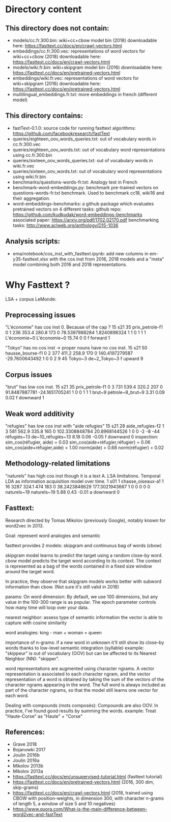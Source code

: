 # Directory content
## This directory does not contain:
* models/cc.fr.300.bin: wiki+cc+cbow model bin (2018)
downloadable here: https://fasttext.cc/docs/en/crawl-vectors.html
* embeddings/cc.fr.300.vec: representations of word vectors for wiki+cc+cbow (2018)
downloadable here: https://fasttext.cc/docs/en/crawl-vectors.html
* models/wiki.fr.bin: wiki+skipgram model bin (2016)
downloadable here: https://fasttext.cc/docs/en/pretrained-vectors.html
* embeddings/wiki.fr.vec: representations of word vectors for wiki+skipgram (2016)
downloadable here: https://fasttext.cc/docs/en/pretrained-vectors.html
* multilingual_embeddings.fr.txt: more embeddings in french (different model)

## This directory contains:

* fastText-0.1.0: source code for running fasttext algorithms:
https://github.com/facebookresearch/fastText
* queries/eighteen_oov_words_queries.txt: out of vocabulary words in cc.fr.300.vec
* queries/eighteen_oov_words.txt: out of vocabulary word representations using cc.fr.300.bin
* queries/sixteen_oov_words_queries.txt: out of vocabulary words in wiki.fr.vec
* queries/sixteen_oov_words.txt: out of vocabulary word representations using wiki.fr.bin
* benchmarks/questions-words-fr.txt: Analogy test in French
* benchmark-word-embeddings.py: benchmark pre-trained vectors on
questions-words-fr.txt benchmark. Used to benchmark cc18, wiki16 and their
aggregation.
* word-embeddings-benchmarks: a github package which evaluates pretrained vectors on 4 different tasks:
github repo: https://github.com/kudkudak/word-embeddings-benchmarks
associated paper: https://arxiv.org/pdf/1702.02170.pdf
benchmarking tasks: http://www.aclweb.org/anthology/D15-1036

## Analysis scripts:
* ema/notebook/cos_inst_with_fasttext.ipynb: add new columns in em-y35-fasttext.xlsx
with the cos inst from 2016, 2018 models and a "meta" model combining both 2016 and 2018 representations.

# Why Fasttext ?

LSA + corpus LeMonde:

## Preprocessing issues

"L'économie" has cos inst 0. Because of the cap ?
15	s21	35	prix_petrole-f1	0	1	236	353.4	280.8	173	0	78.5397988284	1.8240898324	1	1	0	1	1	1	L'économie~0	L'économie~0	15.74	0	0	f	forward	1

"Tokyo" has no cos inst -> proper nouns have no cos inst.
15	s21	50	hausse_bourse-f1	0	2	377	411.2	258.9	170	0	140.4197279587	-29.7600643492	1	0	0	2	9	45	Tokyo~3	de~2_Tokyo~3				f	upward	9


## Corpus issues

"brut" has low cos inst.
15	s21	35	prix_petrole-f1	0	3	731	539.4	320.2	207	0	91.8487887781	-24.1651705241	1	0	0	1	1	1	brut~9	pétrole~8_brut~9	3.31	0.09	0.02	f	downward	1


## Weak word additivity

"refugies" has low cos inst with "aide refugies"
15	s21	28	aide_refugies-f2	1	3	581	562.9	335.8	165	0	102.3308848784	20.8968144526	1	0	0	-2	-8	-44	réfugiés~13	de~10_réfugiés~13	8.18	0.06	-0.05	f	downward	0
inspection:
sim_cos(réfugier, aide) = 0.03
sim_cos(aide+réfugier,réfugier) = 0.06
sim_cos(aide+réfugier,aide) = 1.00
norm(aide) = 0.68
norm(réfugier) = 0.02


## Methodology-related limitations

"naturels" has high cos inst though it is a text A. LSA limitations. Temporal LDA as information acquisition model over time.
1	s01	1	chasse_oiseaux-a1	1	16	3287	324.1	474	183	0	38.2423848629	177.3021943667	1	0	0	0	0	0	naturels~19	naturels~19	5.88	0.43	-0.01	a	downward	0




## Fasttext:
Research directed by Tomas Mikolov (previously Google), notably known for word2vec in 2013.

Goal: represent word analogies and semantic

fasttext provides 2 models: skipgram and continuous bag of words (cbow)

skipgram model learns to predict the target using a random close-by word.
cbow model predicts the target word according to its context.
The context is represented as a bag of the words contained in a fixed size
window around the target word.

In practice, they observe that skipgram models works better with subword information than cbow. (Not sure it's still valid in 2018)

params:
On word dimension: By default, we use 100 dimensions, but any value in the 100-300 range is as popular.
The epoch parameter controls how many time will loop over your data.

nearest neighbor: assess type of semantic information the vector is able to capture
with cosine similarity

word analogies: king - man + woman = queen

importance of n-grams:
if a new word in unknown it'll still show its close-by words thanks to low-level semantic integration (syllable)
example: "skippeur" is out of vocabulary (OOV) but can be affected to its Nearest Neighbor (NN): "skipper".

word representations are augmented using
character ngrams. A vector representation is associated to
each character ngram, and the vector representation of a
word is obtained by taking the sum of the vectors of the
character ngrams appearing in the word. The full word is
always included as part of the character ngrams, so that the
model still learns one vector for each word.

Dealing with compounds (mots composés):
Compounds are also OOV. In practice, I've found good results by summing the words.
example: Treat "Haute-Corse" as "Haute" + "Corse"


## References:
* Grave 2018
* Bojanowki 2017
* Joulin 2016b
* Joulin 2016a
* Mikolov 2013b
* Mikolov 2013a
* https://fasttext.cc/docs/en/unsupervised-tutorial.html (fasttext tutorial)
* https://fasttext.cc/docs/en/pretrained-vectors.html (2016, 300 dim, skip-grams)
* https://fasttext.cc/docs/en/crawl-vectors.html
(2018, trained using CBOW with position-weights, in dimension 300,
with character n-grams of length 5, a window of size 5 and 10 negatives)
* https://www.quora.com/What-is-the-main-difference-between-word2vec-and-fastText
